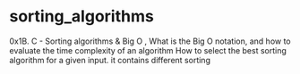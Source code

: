 # sorting_algorithms
 0x1B. C - Sorting algorithms &amp; Big O , What is the Big O notation, and how to evaluate the time complexity of an algorithm How to select the best sorting algorithm for a given input. it contains different sorting
